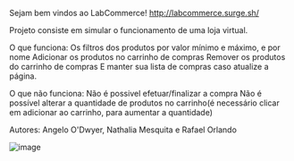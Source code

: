 Sejam bem vindos ao LabCommerce!
http://labcommerce.surge.sh/

Projeto consiste em simular o funcionamento de uma loja virtual.

O que funciona:
  Os filtros dos produtos por valor mínimo e máximo, e por nome
  Adicionar os produtos no carrinho de compras
  Remover os produtos do carrinho de compras
  E manter sua lista de compras caso atualize a página.

O que não funciona:
  Não é possivel efetuar/finalizar a compra
  Não é possível alterar a quantidade de produtos no carrinho(é necessário clicar em adicionar ao carrinho, para aumentar a quantidade)
  
Autores: Angelo O'Dwyer, Nathalia Mesquita e Rafael Orlando

![image](https://user-images.githubusercontent.com/70985334/111922875-35040b00-8a7b-11eb-849e-69071aab8bc9.png)
